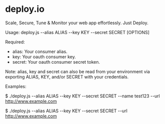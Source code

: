 deploy.io
=========

Scale, Secure, Tune &amp; Monitor your web app effortlessly. Just Deploy.

Usage: deploy.js --alias ALIAS --key KEY --secret SECRET [OPTIONS]

Required:
 - alias:  Your consumer alias.
 - key:    Your oauth consumer key.
 - secret: Your oauth consumer secret token.

Note:
  alias, key and secret can also be read from your environment
  via exporting ALIAS, KEY, and/or SECRET with your credentials.

Examples:

$ ./deploy.js --alias ALIAS --key KEY --secret SECRET --name test123 --url http://www.example.com

$ ./deploy.js --alias ALIAS --key KEY --secret SECRET --url http://www.example.com
